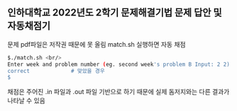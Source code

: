 ## 인하대학교 2022년도 2학기 문제해결기법 문제 답안 및 자동채점기
문제 pdf파일은 저작권 때문에 못 올림
match.sh 실행하면 자동 채점

``` bash
$./match.sh <br/> 
Enter week and problem number (eg. second week's problem B Input: 2 2): [주차입력] [문제번호입력(A=1, B=2)] 
correct				# 맞았을 경우 
$ 
```
채점은 주어진 .in 파일과 .out 파일 기반으로 하기 때문에 실제 돔저지와는 다른 결과가 나타날 수 있음
